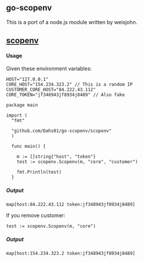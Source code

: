 ## go-scopenv

This is a port of a node.js module written by weisjohn.

## [scopenv](https://github.com/weisjohn/scopenv)

#### Usage

Given these environment variables:

```
HOST="127.0.0.1"
CORE_HOST="154.234.323.2" // This is a random IP
CUSTOMER_CORE_HOST="84.222.43.112"
CORE_TOKEN="jf348943jf8934j8489" // Also fake
```

```
package main

import (
  "fmt"

  "github.com/Dahs81/go-scopenv/scopenv"
  )

  func main() {

    m := []string{"host", "token"}
    test := scopenv.Scopenv(m, "core", "customer")

    fmt.Println(test)
  }

```

##### Output

```
map[host:84.222.43.112 token:jf348943jf8934j8489]
```

If you remove customer:

```
test := scopenv.Scopenv(m, "core")
```

##### Output

```
map[host:154.234.323.2 token:jf348943jf8934j8489]
```
